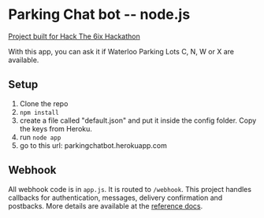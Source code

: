 
# Parking Chat bot -- node.js 
<p> <u> Project built for Hack The 6ix Hackathon </u> </p> 

With this app, you can ask it if Waterloo Parking Lots C, N, W or X are available. 

## Setup

1. Clone the repo
2. `npm install`
3. create a file called "default.json" and put it inside the config folder. Copy the keys from Heroku.
4. run `node app`
5. go to this url: parkingchatbot.herokuapp.com 

## Webhook

All webhook code is in `app.js`. It is routed to `/webhook`. This project handles callbacks for authentication, messages, delivery confirmation and postbacks. More details are available at the [reference docs](https://developers.facebook.com/docs/messenger-platform/webhook-reference).
